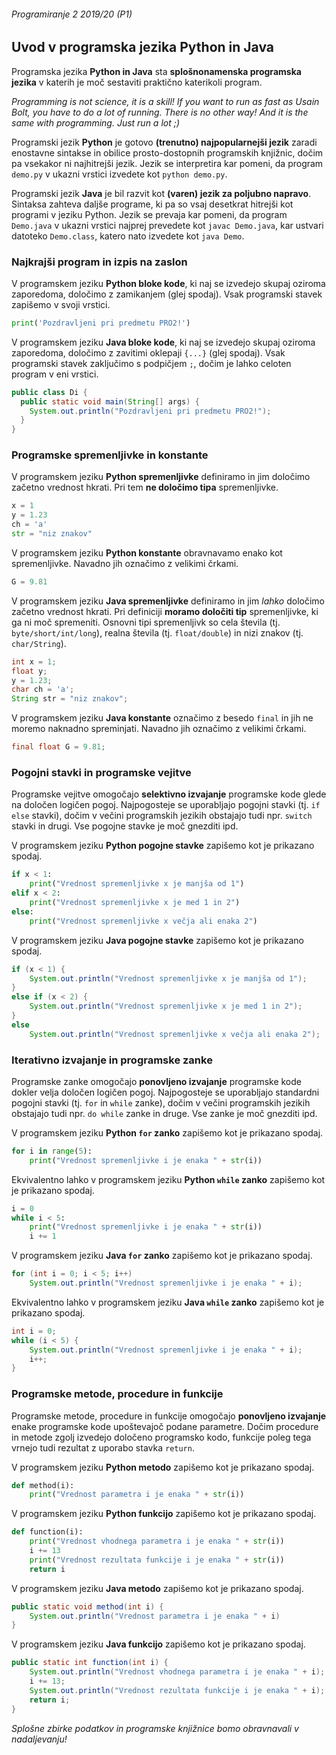 ###### Programiranje 2 2019/20 (P1)

## Uvod v programska jezika Python in Java

Programska jezika **Python in Java** sta **splošnonamenska programska jezika** v katerih je moč sestaviti praktično katerikoli program. 

_Programming is not science, it is a skill! If you want to run as fast as Usain Bolt, you have to do a lot of running. There is no other way! And it is the same with programming. Just run a lot ;)_

Programski jezik **Python** je gotovo **(trenutno) najpopularnejši jezik** zaradi enostavne sintakse in obilice prosto-dostopnih programskih knjižnic, dočim pa vsekakor ni najhitrejši jezik. Jezik se interpretira kar pomeni, da program `demo.py` v ukazni vrstici izvedete kot `python demo.py`. 

Programski jezik **Java** je bil razvit kot **(varen) jezik za poljubno napravo**. Sintaksa zahteva daljše programe, ki pa so vsaj desetkrat hitrejši kot programi v jeziku Python. Jezik se prevaja kar pomeni, da program `Demo.java` v ukazni vrstici najprej prevedete kot `javac Demo.java`, kar ustvari datoteko `Demo.class`, katero nato izvedete kot `java Demo`.

### Najkrajši program in izpis na zaslon

V programskem jeziku **Python bloke kode**, ki naj se izvedejo skupaj oziroma zaporedoma, določimo z zamikanjem (glej spodaj). Vsak programski stavek zapišemo v svoji vrstici.

```py
print('Pozdravljeni pri predmetu PRO2!')
```

V programskem jeziku **Java bloke kode**, ki naj se izvedejo skupaj oziroma zaporedoma, določimo z zavitimi oklepaji `{...}` (glej spodaj). Vsak programski stavek zaključimo s podpičjem `;`, dočim je lahko celoten program v eni vrstici.

```java
public class Di {
  public static void main(String[] args) {
    System.out.println("Pozdravljeni pri predmetu PRO2!");
  }
}
```

### Programske spremenljivke in konstante

V programskem jeziku **Python spremenljivke** definiramo in jim določimo začetno vrednost hkrati. Pri tem **ne določimo tipa** spremenljivke.

```py
x = 1
y = 1.23
ch = 'a'
str = "niz znakov"
```

V programskem jeziku **Python konstante** obravnavamo enako kot spremenljivke. Navadno jih označimo z velikimi črkami.

```py
G = 9.81
```

V programskem jeziku **Java spremenljivke** definiramo in jim _lahko_ določimo začetno vrednost hkrati. Pri definiciji **moramo določiti tip** spremenljivke, ki ga ni moč spremeniti. Osnovni tipi spremenljivk so cela števila (tj. `byte/short/int/long`), realna števila (tj. `float/double`) in nizi znakov (tj. `char/String`).

```java
int x = 1;
float y;
y = 1.23;
char ch = 'a';
String str = "niz znakov";
```

V programskem jeziku **Java konstante** označimo z besedo `final` in jih ne moremo naknadno spreminjati. Navadno jih označimo z velikimi črkami.

```java
final float G = 9.81;
```

### Pogojni stavki in programske vejitve

Programske vejitve omogočajo **selektivno izvajanje** programske kode glede na določen logičen pogoj. Najpogosteje se uporabljajo pogojni stavki (tj. `if else` stavki), dočim v večini programskih jezikih obstajajo tudi npr. `switch` stavki in drugi. Vse pogojne stavke je moč gnezditi ipd.

V programskem jeziku **Python pogojne stavke** zapišemo kot je prikazano spodaj.

```py
if x < 1:
	print("Vrednost spremenljivke x je manjša od 1")
elif x < 2:
	print("Vrednost spremenljivke x je med 1 in 2")
else:
	print("Vrednost spremenljivke x večja ali enaka 2")
```

V programskem jeziku **Java pogojne stavke** zapišemo kot je prikazano spodaj.

```java
if (x < 1) {
	System.out.println("Vrednost spremenljivke x je manjša od 1");
}
else if (x < 2) {
	System.out.println("Vrednost spremenljivke x je med 1 in 2");
}
else
	System.out.println("Vrednost spremenljivke x večja ali enaka 2");
```

### Iterativno izvajanje in programske zanke

Programske zanke omogočajo **ponovljeno izvajanje** programske kode dokler velja določen logičen pogoj. Najpogosteje se uporabljajo standardni pogojni stavki (tj. `for` in `while` zanke), dočim v večini programskih jezikih obstajajo tudi npr. `do while` zanke in druge. Vse zanke je moč gnezditi ipd.

V programskem jeziku **Python `for` zanko** zapišemo kot je prikazano spodaj.

```py
for i in range(5):
	print("Vrednost spremenljivke i je enaka " + str(i))
```

Ekvivalentno lahko v programskem jeziku **Python `while` zanko** zapišemo kot je prikazano spodaj.

```py
i = 0
while i < 5:
	print("Vrednost spremenljivke i je enaka " + str(i))
	i += 1
```

V programskem jeziku **Java `for` zanko** zapišemo kot je prikazano spodaj.

```java
for (int i = 0; i < 5; i++)
	System.out.println("Vrednost spremenljivke i je enaka " + i);
```

Ekvivalentno lahko v programskem jeziku **Java `while` zanko** zapišemo kot je prikazano spodaj.

```java
int i = 0;
while (i < 5) {
	System.out.println("Vrednost spremenljivke i je enaka " + i);
	i++;
}
```

### Programske metode, procedure in funkcije

Programske metode, procedure in funkcije omogočajo **ponovljeno izvajanje** enake programske kode upoštevajoč podane parametre. Dočim procedure in metode zgolj izvedejo določeno programsko kodo, funkcije poleg tega vrnejo tudi rezultat z uporabo stavka `return`.

V programskem jeziku **Python metodo** zapišemo kot je prikazano spodaj.

```py
def method(i):
	print("Vrednost parametra i je enaka " + str(i))
```

V programskem jeziku **Python funkcijo** zapišemo kot je prikazano spodaj.

```py
def function(i):
	print("Vrednost vhodnega parametra i je enaka " + str(i))
	i += 13
	print("Vrednost rezultata funkcije i je enaka " + str(i))
	return i
```

V programskem jeziku **Java metodo** zapišemo kot je prikazano spodaj.

```java
public static void method(int i) {
	System.out.println("Vrednost parametra i je enaka " + i)
}
```

V programskem jeziku **Java funkcijo** zapišemo kot je prikazano spodaj.

```java
public static int function(int i) {
	System.out.println("Vrednost vhodnega parametra i je enaka " + i);
	i += 13;
	System.out.println("Vrednost rezultata funkcije i je enaka " + i);
	return i;
}
```

_Splošne zbirke podatkov in programske knjižnice bomo obravnavali v nadaljevanju!_